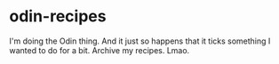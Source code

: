 # odin-recipes
I'm doing the Odin thing. And it just so happens that it ticks something I wanted to do for a bit. Archive my recipes. Lmao.
